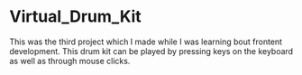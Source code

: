 # Virtual_Drum_Kit

This was the third project which I made while I was learning bout frontent development.
This drum kit can be played by pressing keys on the keyboard as well as through mouse clicks.
